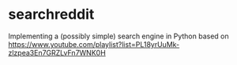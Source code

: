 # searchreddit
Implementing a (possibly simple) search engine in Python based on https://www.youtube.com/playlist?list=PL18yrUuMk-zlzpea3En7GRZLvFn7WNK0H
